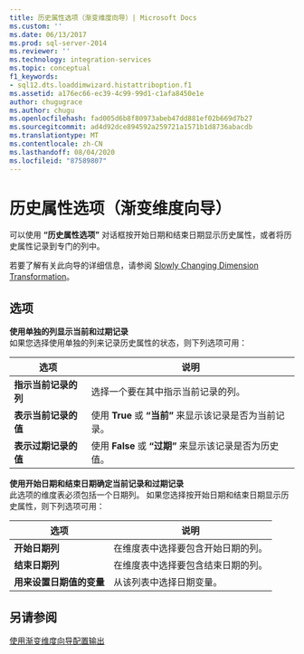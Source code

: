 ```yaml
---
title: 历史属性选项（渐变维度向导）| Microsoft Docs
ms.custom: ''
ms.date: 06/13/2017
ms.prod: sql-server-2014
ms.reviewer: ''
ms.technology: integration-services
ms.topic: conceptual
f1_keywords:
- sql12.dts.loaddimwizard.histattriboption.f1
ms.assetid: a176ec66-ec39-4c99-99d1-c1afa8450e1e
author: chugugrace
ms.author: chugu
ms.openlocfilehash: fad005d6b8f80973abeb47dd881ef02b669d7b27
ms.sourcegitcommit: ad4d92dce894592a259721a1571b1d8736abacdb
ms.translationtype: MT
ms.contentlocale: zh-CN
ms.lasthandoff: 08/04/2020
ms.locfileid: "87589807"
---
```

# <a name="historical-attribute-options-slowly-changing-dimension-wizard"></a>历史属性选项（渐变维度向导）
  可以使用 **“历史属性选项”** 对话框按开始日期和结束日期显示历史属性，或者将历史属性记录到专门的列中。  
  
 若要了解有关此向导的详细信息，请参阅 [Slowly Changing Dimension Transformation](slowly-changing-dimension-transformation.md)。  
  
## <a name="options"></a>选项  
 **使用单独的列显示当前和过期记录**  
 如果您选择使用单独的列来记录历史属性的状态，则下列选项可用：  
  
|选项|说明|  
|------------|-----------------|  
|**指示当前记录的列**|选择一个要在其中指示当前记录的列。|  
|**表示当前记录的值**|使用 **True** 或 **“当前”** 来显示该记录是否为当前记录。|  
|**表示过期记录的值**|使用 **False** 或 **“过期”** 来显示该记录是否为历史值。|  
  
 **使用开始日期和结束日期确定当前记录和过期记录**  
 此选项的维度表必须包括一个日期列。 如果您选择按开始日期和结束日期显示历史属性，则下列选项可用：  
  
|选项|说明|  
|------------|-----------------|  
|**开始日期列**|在维度表中选择要包含开始日期的列。|  
|**结束日期列**|在维度表中选择要包含结束日期的列。|  
|**用来设置日期值的变量**|从该列表中选择日期变量。|  
  
## <a name="see-also"></a>另请参阅  
 [使用渐变维度向导配置输出](configure-outputs-using-the-slowly-changing-dimension-wizard.md)  
  
  
